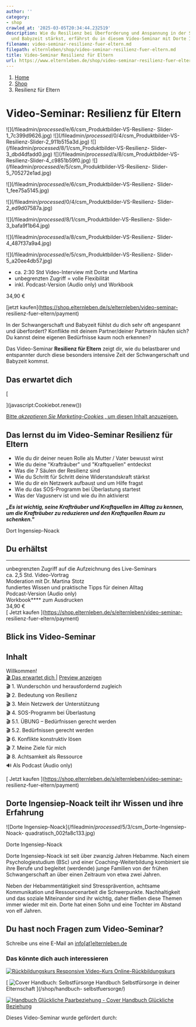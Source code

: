 ```yaml
---
author: ''
category:
- shop
crawled_at: '2025-03-05T20:34:44.232519'
description: Wie du Resilienz bei Überforderung und Anspannung in der Schwangerschaft
  und Babyzeit stärkst, erfährst du in diesem Video-Seminar mit Dorte Ingensiep-Noack.
filename: video-seminar-resilienz-fuer-eltern.md
filepath: elternleben/shop/video-seminar-resilienz-fuer-eltern.md
title: Video-Seminar Resilienz für Eltern
url: https://www.elternleben.de/shop/video-seminar-resilienz-fuer-eltern/
---
```


  1. [ Home ](/)
  2. [ Shop ](/shop)
  3. Resilienz für Eltern

#  Video-Seminar: Resilienz für Eltern

![](/fileadmin/_processed_/e/6/csm_Produktbilder-VS-Resilienz-
Slider-1_7c399d9626.jpg) ![](/fileadmin/_processed_/0/4/csm_Produktbilder-VS-
Resilienz-Slider-2_911b515a3d.jpg)
![](/fileadmin/_processed_/8/1/csm_Produktbilder-VS-Resilienz-
Slider-3_dbd4dfadd0.jpg) ![](/fileadmin/_processed_/a/8/csm_Produktbilder-VS-
Resilienz-Slider-4_c9851b59f0.jpg)
![](/fileadmin/_processed_/e/5/csm_Produktbilder-VS-Resilienz-
Slider-5_705272e1ad.jpg)

![](/fileadmin/_processed_/e/6/csm_Produktbilder-VS-Resilienz-
Slider-1_fee75a5145.jpg)

![](/fileadmin/_processed_/0/4/csm_Produktbilder-VS-Resilienz-
Slider-2_ed9d07587a.jpg)

![](/fileadmin/_processed_/8/1/csm_Produktbilder-VS-Resilienz-
Slider-3_bafa9f1b64.jpg)

![](/fileadmin/_processed_/a/8/csm_Produktbilder-VS-Resilienz-
Slider-4_487f37a9a4.jpg)

![](/fileadmin/_processed_/e/5/csm_Produktbilder-VS-Resilienz-
Slider-5_a20ee4db57.jpg)

  * ca. 2:30 Std Video-Interview mit Dorte und Martina
  * unbegrenzten Zugriff = volle Flexibilität
  * inkl. Podcast-Version (Audio only) und Workbook

34,90 €

[jetzt kaufen](https://shop.elternleben.de/s/elternleben/video-seminar-
resilienz-fuer-eltern/payment)

In der Schwangerschaft und Babyzeit fühlst du dich sehr oft angespannt und
überfordert? Konflikte mit deinem Partner/deiner Partnerin häufen sich? Du
kannst deine eigenen Bedürfnisse kaum noch erkennen?

Das Video-Seminar **Resilienz für Eltern** zeigt dir, wie du belastbarer und
entspannter durch diese besonders intensive Zeit der Schwangerschaft und
Babyzeit kommst.

##  Das erwartet dich

[

](javascript:Cookiebot.renew\(\))

[Bitte _akzeptieren Sie Marketing-Cookies_ , um diesen Inhalt
anzuzeigen.](javascript:Cookiebot.renew\(\))

##  Das lernst du im Video-Seminar Resilienz für Eltern

  * Wie du dir deiner neuen Rolle als Mutter / Vater bewusst wirst
  * Wie du deine "Krafträuber" und "Kraftquellen" entdeckst
  * Was die 7 Säulen der Resilienz sind
  * Wie du Schritt für Schritt deine Widerstandskraft stärkst
  * Wie du dir ein Netzwerk aufbaust und um Hilfe fragst
  * Wie du das SOS-Programm bei Überlastung startest
  * Was der Vagusnerv ist und wie du ihn aktivierst

**_„Es ist wichtig, seine Krafträuber und Kraftquellen im Alltag zu kennen, um
die Krafträuber zu reduzieren und den Kraftquellen Raum zu schenken."_**

Dort Ingensiep-Noack

## Du erhältst  
  
---  
 unbegrenzten Zugriff auf die
Aufzeichnung des Live-Seminars  
 ca. 2,5 Std. Video-Vortrag  
 Moderation mit Dr. Martina
Stotz  
 fundiertes Wissen und
praktische Tipps für deinen Alltag  
 Podcast-Version (Audio only)  
 Workbook**** zum Ausdrucken  
34,90 €  
[ Jetzt kaufen ](https://shop.elternleben.de/s/elternleben/video-seminar-
resilienz-fuer-eltern/payment)  
  
##  Blick ins Video-Seminar

Inhalt  
---  
Willkommen!  
[ 🎬 Das erwartet dich ](https://elopage.com/s/elternleben/video-seminar-resilienz-fuer-eltern/preview?lesson_id=1667188&pk_vid=df9b14d1e00e6f6c1693564170cb6092 "Das erwartet dich") |  [ Preview anzeigen ](https://elopage.com/s/elternleben/video-seminar-resilienz-fuer-eltern/preview?lesson_id=1667188&pk_vid=df9b14d1e00e6f6c1693564170cb6092 "Preview anzeigen: Das erwartet dich")  
🎬 1\. Wunderschön und herausfordernd zugleich  
🎬 2\. Bedeutung von Resilienz  
🎬 3\. Mein Netzwerk der Unterstützung  
🎬 4\. SOS-Programm bei Überlastung  
🎬 5.1. ÜBUNG – Bedürfnissen gerecht werden  
🎬 5.2. Bedürfnissen gerecht werden  
🎬 6\. Konflikte konstruktiv lösen  
🎬 7\. Meine Ziele für mich  
🎬 8\. Achtsamkeit als Ressource  
🔊 Als Podcast (Audio only)  
  
[ Jetzt kaufen ](https://shop.elternleben.de/s/elternleben/video-seminar-
resilienz-fuer-eltern/payment)

##  Dorte Ingensiep-Noack teilt ihr Wissen und ihre Erfahrung

![Dorte Ingensiep-Noack](/fileadmin/_processed_/5/3/csm_Dorte-Ingensiep-Noack-
quadratisch_002fa8c133.jpg)

Dorte Ingensiep-Noack

Dorte Ingensiep-Noack ist seit über zwanzig Jahren Hebamme. Nach einem
Psychologiestudium (BSc) und einer Coaching-Weiterbildung kombiniert sie ihre
Berufe und begleitet (werdende) junge Familien von der frühen Schwangerschaft
an über einen Zeitraum von etwa zwei Jahren.

Neben der Hebammentätigkeit sind Stressprävention, achtsame Kommunikation und
Ressourcenarbeit die Schwerpunkte. Nachhaltigkeit und das soziale Miteinander
sind ihr wichtig, daher fließen diese Themen immer wieder mit ein. Dorte hat
einen Sohn und eine Tochter im Abstand von elf Jahren.

##  Du hast noch Fragen zum Video-Seminar?

Schreibe uns eine E-Mail an
[info[at]elternleben.de](javascript:linkTo_UnCryptMailto\(%27nbjmup%2BjogpAfmufsomfcfo%5C%2Fef%27\);)

### Das könnte dich auch interessieren

[ ![Rückbildungskurs
Responsive](/fileadmin/_processed_/1/a/csm_Ru__ckbildungskurs_Responsive_1080_01_b6c3e95988.png)
Video-Kurs Online-Rückbildungskurs ](/shop/rueckbildungskurs-online/)

[ ![Cover Handbuch:
Selbstfürsorge](/fileadmin/_processed_/9/7/csm_Handbuch_Selbstfu__rsoge_teaser_84141d4ea5.png)
Handbuch Selbstfürsorge in deiner Elternschaft ](/shop/handbuch-
selbstfuersorge/)

[ ![Handbuch Glückliche Paarbeziehung -
Cover](/fileadmin/_processed_/8/3/csm_Handbuch_Paarbeziehung_teaser_60c5c63057.png)
Handbuch Glückliche Beziehung ](/shop/glueckliche-beziehung/)

Dieses Video-Seminar wurde gefördert durch:



